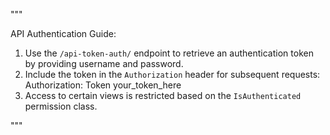 """

API Authentication Guide:
1. Use the `/api-token-auth/` endpoint to retrieve an authentication token by providing username and password.
2. Include the token in the `Authorization` header for subsequent requests:
   Authorization: Token your_token_here
3. Access to certain views is restricted based on the 
`IsAuthenticated` permission class.

"""
